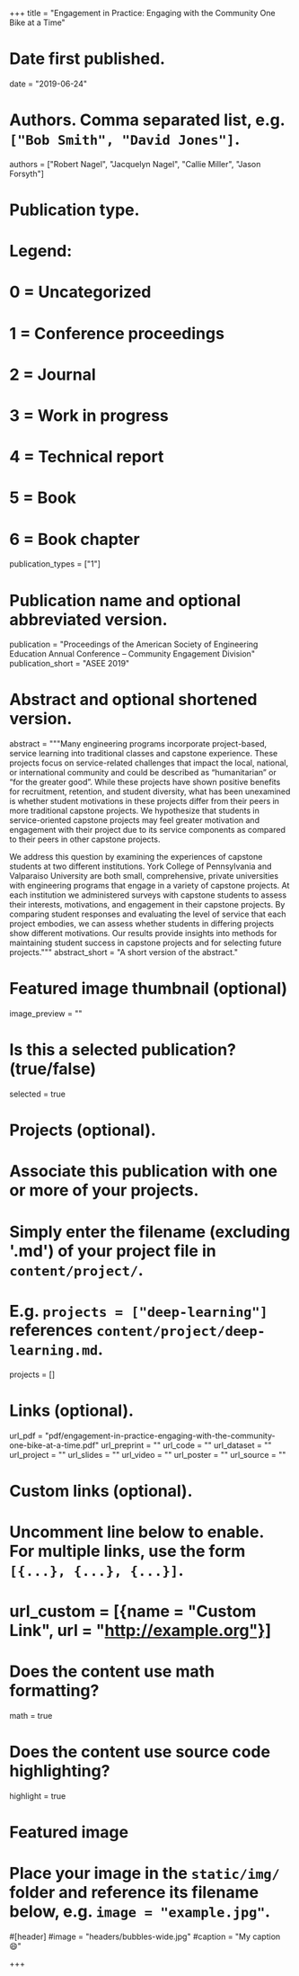 +++
title = "Engagement in Practice: Engaging with the Community One Bike at a Time"

# Date first published.
date = "2019-06-24"

# Authors. Comma separated list, e.g. `["Bob Smith", "David Jones"]`.
authors = ["Robert Nagel", "Jacquelyn Nagel", "Callie Miller", "Jason Forsyth"]

# Publication type.
# Legend:
# 0 = Uncategorized
# 1 = Conference proceedings
# 2 = Journal
# 3 = Work in progress
# 4 = Technical report
# 5 = Book
# 6 = Book chapter
publication_types = ["1"]

# Publication name and optional abbreviated version.
publication = "Proceedings of the American Society of Engineering Education Annual Conference – Community Engagement Division"
publication_short = "ASEE 2019"

# Abstract and optional shortened version.
abstract = """Many engineering programs incorporate project-based, service learning into traditional classes and capstone experience. These projects focus on service-related challenges that impact the local, national, or international community and could be described as “humanitarian” or “for the greater good”. While these projects have shown positive benefits for recruitment, retention, and student diversity, what has been unexamined is whether student motivations in these projects differ from their peers in more traditional capstone projects. We hypothesize that students in service-oriented capstone projects may feel greater motivation and engagement with their project due to its service components as compared to their peers in other capstone projects. 

We address this question by examining the experiences of capstone students at two different institutions. York College of Pennsylvania and Valparaiso University are both small, comprehensive, private universities with engineering programs that engage in a variety of capstone projects. At each institution we administered surveys with capstone students to assess their interests, motivations, and engagement in their capstone projects. By comparing student responses and evaluating the level of service that each project embodies, we can assess whether students in differing projects show different motivations. Our results provide insights into methods for maintaining student success in capstone projects and for selecting future projects."""
abstract_short = "A short version of the abstract."

# Featured image thumbnail (optional)
image_preview = ""

# Is this a selected publication? (true/false)
selected = true

# Projects (optional).
#   Associate this publication with one or more of your projects.
#   Simply enter the filename (excluding '.md') of your project file in `content/project/`.
#   E.g. `projects = ["deep-learning"]` references `content/project/deep-learning.md`.
projects = []

# Links (optional).
url_pdf = "pdf/engagement-in-practice-engaging-with-the-community-one-bike-at-a-time.pdf"
url_preprint = ""
url_code = ""
url_dataset = ""
url_project = ""
url_slides = ""
url_video = ""
url_poster = ""
url_source = ""

# Custom links (optional).
#   Uncomment line below to enable. For multiple links, use the form `[{...}, {...}, {...}]`.
# url_custom = [{name = "Custom Link", url = "http://example.org"}]

# Does the content use math formatting?
math = true

# Does the content use source code highlighting?
highlight = true

# Featured image
# Place your image in the `static/img/` folder and reference its filename below, e.g. `image = "example.jpg"`.
#[header]
#image = "headers/bubbles-wide.jpg"
#caption = "My caption 😄"

+++
